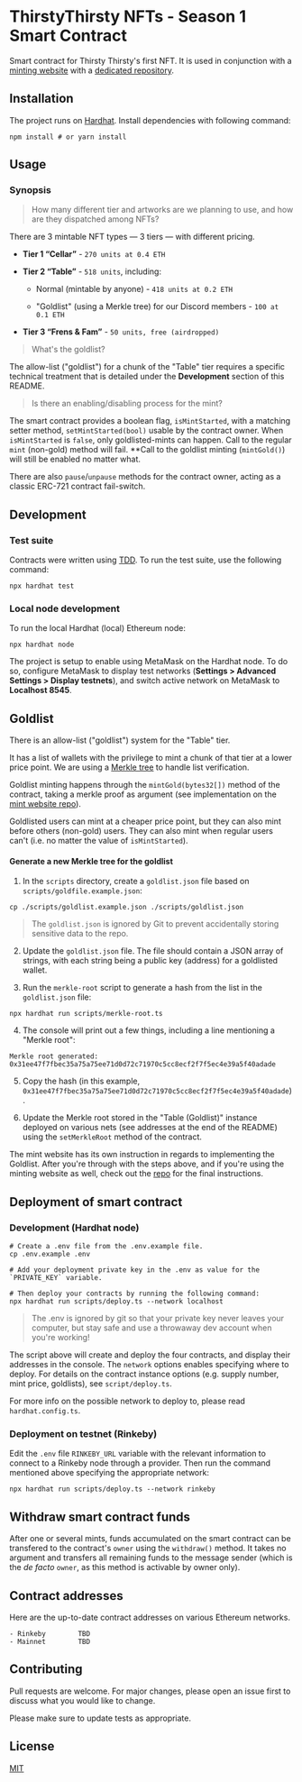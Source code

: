 # ThirstyThirsty NFTs - Season 1 Smart Contract

Smart contract for Thirsty Thirsty's first NFT. It is used in conjunction with a [minting website](https://thirstythirsty-nft.herokuapp.com) with a [dedicated repository](https://github.com/ThirstyThirsty/ThirstyThirstySeason01Website).

## Installation

The project runs on [Hardhat](https://hardhat.org/). Install dependencies with following command:

```
npm install # or yarn install
```

## Usage

### Synopsis

> How many different tier and artworks are we planning to use, and how are they dispatched among NFTs?

There are 3 mintable NFT types — 3 tiers — with different pricing.

- **Tier 1 “Cellar”** - `270 units at 0.4 ETH`

- **Tier 2 “Table”** - `518 units`, including:

  - Normal (mintable by anyone) - `418 units at 0.2 ETH`

  - "Goldlist" (using a Merkle tree) for our Discord members - `100 at 0.1 ETH`

- **Tier 3 “Frens & Fam”** - `50 units, free (airdropped)`

> What's the goldlist?

The allow-list ("goldlist") for a chunk of the "Table" tier requires a specific technical treatment that is detailed under the **Development** section of this README.

> Is there an enabling/disabling process for the mint?

The smart contract provides a boolean flag, `isMintStarted`, with a matching setter method, `setMintStarted(bool)` usable by the contract owner. When `isMintStarted` is `false`, only goldlisted-mints can happen. Call to the regular `mint` (non-gold) method will fail. **Call to the goldlist minting (`mintGold()`) will still be enabled no matter what.

There are also `pause`/`unpause` methods for the contract owner, acting as a classic ERC-721 contract fail-switch.

## Development

### Test suite

Contracts were written using [TDD](https://en.wikipedia.org/wiki/Test-driven_development). To run the test suite, use the following command:
```
npx hardhat test
```

### Local node development
To run the local Hardhat (local) Ethereum node:
```
npx hardhat node
```

The project is setup to enable using MetaMask on the Hardhat node. To do so, configure MetaMask to display test networks (**Settings > Advanced Settings > Display testnets**), and switch active network on MetaMask to **Localhost 8545**.

## Goldlist

There is an allow-list ("goldlist") system for the "Table" tier.

It has a list of wallets with the privilege to mint a chunk of that tier at a lower price point.
We are using a [Merkle tree](https://en.wikipedia.org/wiki/Merkle_tree) to handle list verification.

Goldlist minting happens through the `mintGold(bytes32[])` method of the contract, taking a merkle proof as argument (see implementation on the [mint website repo](#)).

Goldlisted users can mint at a cheaper price point, but they can also mint before others (non-gold) users. They can also mint when regular users can't (i.e. no matter the value of `isMintStarted`).

#### Generate a new Merkle tree for the goldlist

1. In the `scripts` directory, create a `goldlist.json` file based on `scripts/goldfile.example.json`:

```
cp ./scripts/goldlist.example.json ./scripts/goldlist.json
```

> The `goldlist.json` is ignored by Git to prevent accidentally storing sensitive data to the repo.

2. Update the `goldlist.json` file. The file should contain a JSON array of strings, with each string being a public key (address) for a goldlisted wallet.

3. Run the `merkle-root` script to generate a hash from the list in the `goldlist.json` file:

```
npx hardhat run scripts/merkle-root.ts
```

4. The console will print out a few things, including a line mentioning a "Merkle root":

```
Merkle root generated: 0x31ee47f7fbec35a75a75ee71d0d72c71970c5cc8ecf2f7f5ec4e39a5f40adade
```

5. Copy the hash (in this example, `0x31ee47f7fbec35a75a75ee71d0d72c71970c5cc8ecf2f7f5ec4e39a5f40adade`).

6. Update the Merkle root stored in the "Table (Goldlist)" instance deployed on various nets (see addresses at the end of the README) using the `setMerkleRoot` method of the contract.

The mint website has its own instruction in regards to implementing the Goldlist. After you're through with the steps above, and if you're using the minting website as well, check out the [repo](#) for the final instructions.

## Deployment of smart contract

### Development (Hardhat node)

```
# Create a .env file from the .env.example file.
cp .env.example .env

# Add your deployment private key in the .env as value for the `PRIVATE_KEY` variable.

# Then deploy your contracts by running the following command:
npx hardhat run scripts/deploy.ts --network localhost
```

> The .env is ignored by git so that your private key never leaves your computer, but stay safe and use a throwaway dev account when you're working!

The script above will create and deploy the four contracts, and display their addresses in the console. The `network` options enables specifying where to deploy. For details on the contract instance options (e.g. supply number, mint price, goldlists), see `script/deploy.ts`.

For more info on the possible network to deploy to, please read `hardhat.config.ts`.

### Deployment on testnet (Rinkeby)

Edit the `.env` file `RINKEBY_URL` variable with the relevant information to connect to a Rinkeby node through a provider. Then run the command mentioned above specifying the appropriate network:

```
npx hardhat run scripts/deploy.ts --network rinkeby
```

## Withdraw smart contract funds

After one or several mints, funds accumulated on the smart contract can be transfered to the contract's `owner` using the `withdraw()` method. It takes no argument and transfers all remaining funds to the message sender (which is the _de facto_ `owner`, as this method is activable by owner only).

## Contract addresses

Here are the up-to-date contract addresses on various Ethereum networks.

```
- Rinkeby        TBD
- Mainnet        TBD
```

## Contributing
Pull requests are welcome. For major changes, please open an issue first to discuss what you would like to change.

Please make sure to update tests as appropriate.

## License
[MIT](https://choosealicense.com/licenses/mit/)
